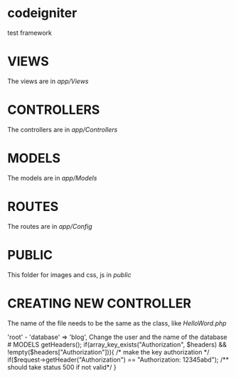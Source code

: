 # codeigniter
test framework

# VIEWS
The views are in *app/Views*

# CONTROLLERS
The controllers are in *app/Controllers*

# MODELS
The models are in *app/Models*

# ROUTES
The routes are in *app/Config*

# PUBLIC
This folder for images and css, js in *public*

# CREATING NEW CONTROLLER
The name of the file needs to be the same as the class, like *HelloWord.php*

<?php namespace App\Controllers;

use CodeIgniter\Controller;

class Helloworld extends Controller
{
    public function index()
    {
        echo 'Hello World!';
    }
}

# CONNECTION TO DB
The file is in app/Config/Database.php
- 'username' => 'root' 
- 'database' => 'blog',
Change the user and the name of the database

# MODELS

<?php namespace App\Models;

use CodeIgniter\Model;

class CategoriasModel extends Model
{
    protected $table = 'news';
    protected $primaryKey = "id_categoria"

}

- The file name has to be the same as the class *CategoriasModel.php*, also change the primaryKey if is not the default value

To use the model in the Controller simply type

- use App\Models\CategoriasModel; 

# Controller with show

- http://localhost/users/show/1

# API KEY
        $request = \Config\Services::request();
        $headers = $request->getHeaders();

        if(array_key_exists("Authorization", $headers) && !empty($headers["Authorization"])){
            /* make the key authorization */
            if($request->getHeader("Authorization") == "Authorization: 12345abd");
            /** should take status 500 if not valid*/
        }